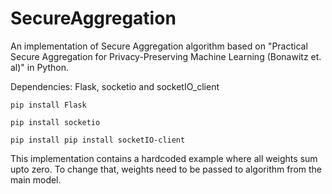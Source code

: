 # SecureAggregation

An implementation of Secure Aggregation algorithm based on "Practical Secure Aggregation for Privacy-Preserving Machine Learning
(Bonawitz et. al)" in Python.

Dependencies: Flask, socketio and socketIO_client

`pip install Flask`

`pip install socketio`

`pip install pip install socketIO-client`

This implementation contains a hardcoded example where all weights sum upto zero. To change that, weights need to be passed to algorithm from the main model.
